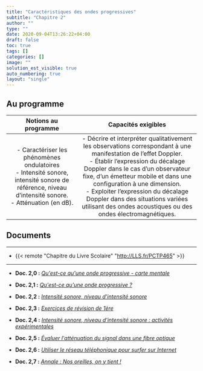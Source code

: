 ```yaml
---
title: "Caractéristiques des ondes progressives"
subtitle: "Chapitre 2"
author: ""
type: ""
date: 2020-09-04T13:26:22+04:00
draft: false
toc: true
tags: []
categories: []
image: ""
solution_est_visible: true
auto_numbering: true
layout: "single"
---
```


## Au programme

| Notions au programme | Capacités exigibles |
|:-:|:-:|
| - Caractériser les phénomènes ondulatoires <br />- Intensité sonore, intensité sonore de référence, niveau d’intensité sonore.  <br />- Atténuation (en dB). | - Décrire et interpréter qualitativement les observations correspondant à une manifestation de l’effet Doppler.  <br />- Établir l’expression du décalage Doppler dans le cas d’un observateur fixe, d’un émetteur mobile et dans une configuration à une dimension. <br />- Exploiter l’expression du décalage Doppler dans des situations variées utilisant des ondes acoustiques ou des ondes électromagnétiques. |

## Documents

----

- {{< remote "Chapitre du Livre Scolaire" "http://LLS.fr/PCTP465" >}}

----

- **Doc. 2,0 :** [*Qu'est-ce qu'une onde progressive - carte mentale*](/terminales-pc/chap-1/ondes_progressives_carte_mentale.svg)

- **Doc. 2,1 :** [*Qu'est-ce qu'une onde progressive ?*](1-rappels-ondes-progressives)

- **Doc. 2,2 :** [*Intensité sonore, niveau d'intensité sonore*](2-intensite-sonore)

- **Doc. 2,3 :** [*Exercices de révision de 1ère*](3-exercices-revisions)

- **Doc. 2,4 :** [*Intensité sonore, niveau d'intensité sonore : activités expérimentales*](6-activite-experimentale)

- **Doc. 2,5 :** [*Évaluer l'atténuation du signal dans une fibre optique*](4-attenuation-fibre-optique)

- **Doc. 2,6 :** [*Utiliser le réseau téléphonique pour surfer sur Internet*](5-reseau-telephonique)

- **Doc. 2,7 :** [*Annale : Nos oreilles, on y tient !*](7-annale-attenuation)
